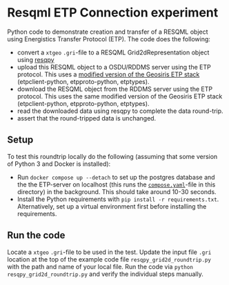 # Resqml ETP Connection experiment
Python code to demonstrate creation and transfer of a RESQML object using Energistics Transfer Protocol (ETP).
The code does the following:
* convert a `xtgeo` `.gri`-file to a RESQML Grid2dRepresentation object using [resqpy](https://github.com/bp/resqpy)
* upload this RESQML object to a OSDU/RDDMS server using the ETP protocol. This uses a [modified version of the Geosiris ETP stack](https://github.com/equinor/etpclient-python/tree/modifications_for_Grid2d_test) (etpclient-python, etpproto-python, etptypes).
* download the RESQML object from the RDDMS server using the ETP protocol.  This uses the same modified version of the Geosiris ETP stack (etpclient-python, etpproto-python, etptypes).
* read the downloaded data using resqpy to complete the data round-trip.
* assert that the round-tripped data is unchanged.


## Setup
To test this roundtrip locally do the following (assuming that some version of Python 3 and Docker is installed):
- Run `docker compose up --detach` to set up the postgres database and the the ETP-server on localhost (this runs the [`compose.yaml`](compose.yaml)-file in this directory) in the background. This should take around 10-30 seconds.
- Install the Python requirements with `pip install -r requirements.txt`. Alternatively, set up a virtual environment first before installing the requirements.


## Run the code
Locate a `xtgeo` `.gri`-file to be used in the test.
Update the input file `.gri` location at the top of the example code file `resqpy_grid2d_roundtrip.py` with the path and name of your local file.
Run the code via `python resqpy_grid2d_roundtrip.py` and verify the individual steps manually. 
